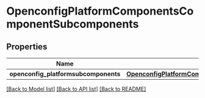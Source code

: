 # OpenconfigPlatformComponentsComponentSubcomponents

## Properties
Name | Type | Description | Notes
------------ | ------------- | ------------- | -------------
**openconfig_platformsubcomponents** | [**OpenconfigPlatformComponentsOpenconfigplatformcomponentsSubcomponents**](OpenconfigPlatformComponentsOpenconfigplatformcomponentsSubcomponents.md) |  | [optional] 

[[Back to Model list]](../README.md#documentation-for-models) [[Back to API list]](../README.md#documentation-for-api-endpoints) [[Back to README]](../README.md)


